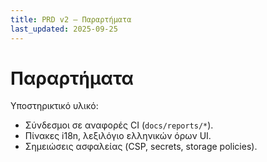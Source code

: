 ```yaml
---
title: PRD v2 — Παραρτήματα
last_updated: 2025-09-25
---
```


# Παραρτήματα

Υποστηρικτικό υλικό:
- Σύνδεσμοι σε αναφορές CI (`docs/reports/*`).
- Πίνακες i18n, λεξιλόγιο ελληνικών όρων UI.
- Σημειώσεις ασφαλείας (CSP, secrets, storage policies).

